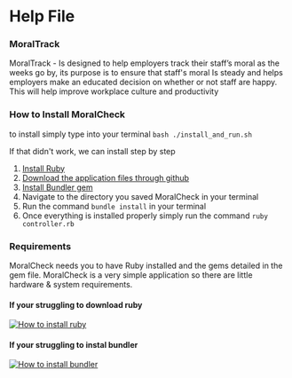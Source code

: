 # Help File

### MoralTrack

MoralTrack - Is designed to help employers track their staff’s moral as the weeks go by, its purpose is to ensure that staff's moral Is steady and helps employers make an educated decision on whether or not staff are happy.  This will help improve workplace culture and productivity 

### How to Install MoralCheck

to install simply type into your terminal ``` bash ./install_and_run.sh ```

If that didn't work, we can install step by step 

1. [Install Ruby](https://www.ruby-lang.org/en/documentation/installation/)
2. [Download the application files through github ](https://github.com/alex1092/MoralChecker)
3. [Install Bundler gem](https://bundler.io/)
4. Navigate to the directory you saved MoralCheck in your terminal
5. Run the command ```bundle install``` in your terminal
6. Once everything is installed properly simply run the command ``` ruby controller.rb ```

### Requirements
MoralCheck needs you to have Ruby installed and the gems detailed in the gem file.  MoralCheck is a very simple application so there are little hardware & system requirements. 


#### If your struggling to download ruby 

[![How to install ruby](https://youtu.be/dMoK6AxyiUo)](https://youtu.be/dMoK6AxyiUo)


#### If your struggling to instal bundler 

[![How to install bundler](https://youtu.be/lMhoz29A2Jg)](https://youtu.be/lMhoz29A2Jg)